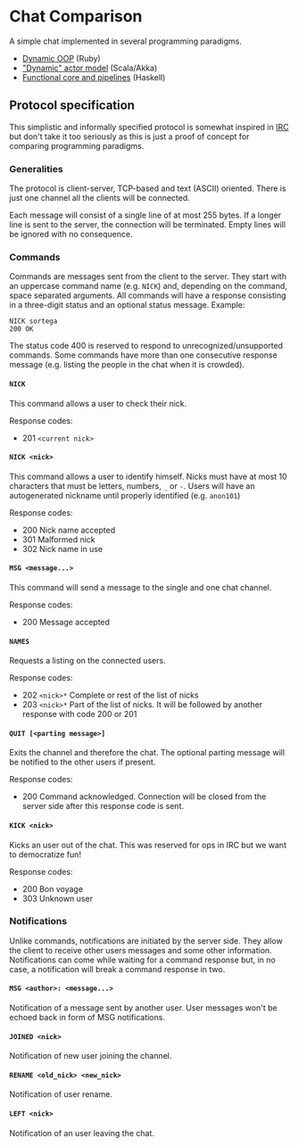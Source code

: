 # Chat Comparison

A simple chat implemented in several programming paradigms.

- [Dynamic OOP](oop/dynamically-typed/ruby/README.md) (Ruby)
- ["Dynamic" actor model](actors/akkachat/README.md) (Scala/Akka)
- [Functional core and pipelines](fp/haskell) (Haskell)

## Protocol specification

This simplistic and informally specified protocol is somewhat inspired in
[IRC][irc] but don't take it too seriously as this is just a proof of concept
for comparing programming paradigms.

[irc]: https://tools.ietf.org/html/rfc2812

### Generalities

The protocol is client-server, TCP-based and text (ASCII) oriented. There is
just one channel all the clients will be connected.

Each message will consist of a single line of at most 255 bytes. If a longer
line is sent to the server, the connection will be terminated. Empty lines
will be ignored with no consequence.

### Commands

Commands are messages sent from the client to the server. They start with an
uppercase command name (e.g. `NICK`) and, depending on the command, space
separated arguments. All commands will have a response consisting in a
three-digit status and an optional status message. Example:

    NICK sortega
    200 OK

The status code 400 is reserved to respond to unrecognized/unsupported
commands. Some commands have more than one consecutive response message (e.g.
listing the people in the chat when it is crowded).

#### `NICK`

This command allows a user to check their nick.

Response codes:
 - 201 `<current nick>`

#### `NICK <nick>`

This command allows a user to identify himself. Nicks must have at most 10
characters that must be letters, numbers, `_` or `-`. Users will have an
autogenerated nickname until properly identified (e.g. `anon101`)

Response codes:
 - 200 Nick name accepted
 - 301 Malformed nick
 - 302 Nick name in use

#### `MSG <message...>`

This command will send a message to the single and one chat channel.

Response codes:
 - 200 Message accepted

#### `NAMES`

Requests a listing on the connected users.

Response codes:
 - 202 `<nick>*`  Complete or rest of the list of nicks
 - 203 `<nick>*`  Part of the list of nicks. It will be followed by another
   response with code 200 or 201

#### `QUIT [<parting message>]`

Exits the channel and therefore the chat. The optional parting message will
be notified to the other users if present.

Response codes:
 - 200  Command acknowledged. Connection will be closed from the server side
   after this response code is sent.

#### `KICK <nick>`

Kicks an user out of the chat. This was reserved for ops in IRC but we want
to democratize fun!

Response codes:
 - 200  Bon voyage
 - 303  Unknown user

### Notifications

Unlike commands, notifications are initiated by the server side. They allow
the client to receive other users messages and some other information.
Notifications can come while waiting for a command response but, in no case,
a notification will break a command response in two.

#### `MSG <author>: <message...>`

Notification of a message sent by another user. User messages won't be echoed
back in form of MSG notifications.

#### `JOINED <nick>`

Notification of new user joining the channel.

#### `RENAME <old_nick> <new_nick>`

Notification of user rename.

#### `LEFT <nick>`

Notification of an user leaving the chat.
